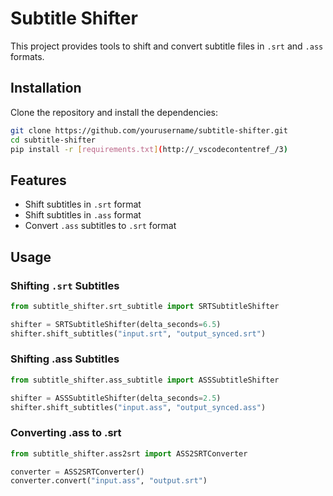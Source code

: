 # Subtitle Shifter

This project provides tools to shift and convert subtitle files in `.srt` and `.ass` formats.

## Installation

Clone the repository and install the dependencies:

```bash
git clone https://github.com/yourusername/subtitle-shifter.git
cd subtitle-shifter
pip install -r [requirements.txt](http://_vscodecontentref_/3)
```

## Features

- Shift subtitles in `.srt` format
- Shift subtitles in `.ass` format
- Convert `.ass` subtitles to `.srt` format

## Usage

### Shifting `.srt` Subtitles

```python
from subtitle_shifter.srt_subtitle import SRTSubtitleShifter

shifter = SRTSubtitleShifter(delta_seconds=6.5)
shifter.shift_subtitles("input.srt", "output_synced.srt")
```

### Shifting .ass Subtitles

```python
from subtitle_shifter.ass_subtitle import ASSSubtitleShifter

shifter = ASSSubtitleShifter(delta_seconds=2.5)
shifter.shift_subtitles("input.ass", "output_synced.ass")
```

### Converting .ass to .srt

```python
from subtitle_shifter.ass2srt import ASS2SRTConverter

converter = ASS2SRTConverter()
converter.convert("input.ass", "output.srt")
```